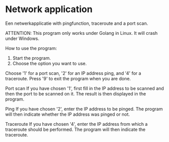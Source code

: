 # Network application
Een netwerkapplicatie with pingfunction, traceroute and a port scan.

ATTENTION: This program only works under Golang in Linux. It will crash under Windows.

How to use the program:
1. Start the program.
2. Choose the option you want to use.

Choose '1' for a port scan, '2' for an IP address ping, and '4' for a traceroute. Press '9' to exit the program when you are done.

Port scan
If you have chosen '1', first fill in the IP address to be scanned and then the port to be scanned on it. The result is then displayed in the program.

Ping
If you have chosen '2', enter the IP address to be pinged. The program will then indicate whether the IP address was pinged or not.

Traceroute
If you have chosen '4', enter the IP address from which a traceroute should be performed. The program will then indicate the traceroute.

